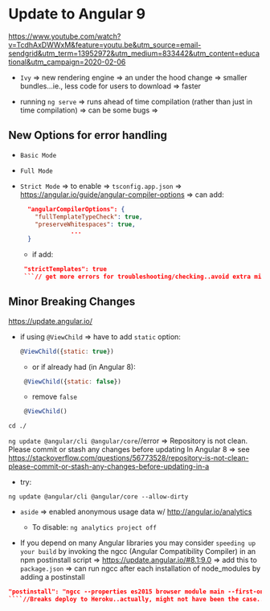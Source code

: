 # Update to Angular 9

https://www.youtube.com/watch?v=TcdhAxDWWxM&feature=youtu.be&utm_source=email-sendgrid&utm_term=13952972&utm_medium=833442&utm_content=educational&utm_campaign=2020-02-06

- `Ivy` => new rendering engine => an under the hood change => smaller bundles...ie., less code for users to download => faster

- running `ng serve` => runs ahead of time compilation (rather than just in time compilation) => can be some bugs =>

## New Options for error handling

- `Basic Mode`

- `Full Mode`

- `Strict Mode` => to enable => `tsconfig.app.json` => https://angular.io/guide/angular-compiler-options => can add:

  ```json
    "angularCompilerOptions": {
      "fullTemplateTypeCheck": true,
      "preserveWhitespaces": true,
                ...
    }
    ```

  - if add:

  ```json
   "strictTemplates": true
   ```// get more errors for troubleshooting/checking..avoid extra mistakes

## Minor Breaking Changes

https://update.angular.io/

- if using `@ViewChild` => have to add `static` option:

   ```js
   @ViewChild({static: true})
   ```

  - or if already had (in Angular 8):

  ```js
   @ViewChild({static: false})
   ```

  - remove `false`


  ```js
   @ViewChild()
   ```

`cd ./`

`ng update @angular/cli @angular/core`//error => Repository is not clean. Please commit or stash any changes before updating In Angular 8 => see  https://stackoverflow.com/questions/56773528/repository-is-not-clean-please-commit-or-stash-any-changes-before-updating-in-a

- try:

`ng update @angular/cli @angular/core --allow-dirty`

- `aside` => enabled anonymous usage data w/ http://angular.io/analytics

   - To disable: `ng analytics project off`

- If you depend on many Angular libraries you may consider `speeding up your build` by invoking the ngcc (Angular Compatibility Compiler) in an npm postinstall script => https://update.angular.io/#8.1:9.0 => add this to `package.json` => can run ngcc after each installation of node_modules by adding a postinstall

```json
"postinstall": "ngcc --properties es2015 browser module main --first-only --create-ivy-entry-points"
````//Breaks deploy to Heroku..actually, might not have been the case...if using Procfile, make sure there is no space in beginning of command...
